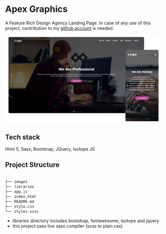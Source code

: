 # Apex Graphics

A Feature Rich Design Agency Landing Page. In case of any use of this project, contribution to my [github account](https://github.com/farhad-gh-dev) is needed.

![enter image description here](https://raw.githubusercontent.com/farhad-gh-dev/apex-graphics/master/images/screenshot.png)

## Tech stack

Html 5, Sass, Bootstrap, JQuery, Isotope JS

## Project Structure

    .
    ├── images
    ├── libraries
    ├── app.js
    ├── index.html
    ├── README.md
    ├── style.css
    └── styles.scss

- libraries directory includes bootstrap, fontawesome, isotope and jquery
- this project uses live sass compiler (scss to plain css)
